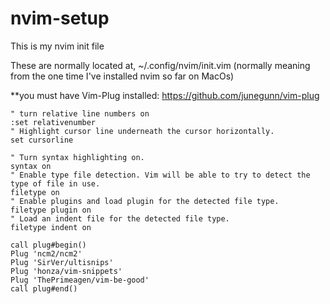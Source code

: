 # nvim-setup
This is my nvim init file

These are normally located at, ~/.config/nvim/init.vim (normally meaning from the one time I've installed nvim so far on MacOs)

**you must have Vim-Plug installed: https://github.com/junegunn/vim-plug


```
" turn relative line numbers on
:set relativenumber
" Highlight cursor line underneath the cursor horizontally.
set cursorline

" Turn syntax highlighting on.
syntax on
" Enable type file detection. Vim will be able to try to detect the type of file in use.
filetype on
" Enable plugins and load plugin for the detected file type.
filetype plugin on
" Load an indent file for the detected file type.
filetype indent on

call plug#begin()
Plug 'ncm2/ncm2'
Plug 'SirVer/ultisnips'
Plug 'honza/vim-snippets'
Plug 'ThePrimeagen/vim-be-good'
call plug#end()
```

